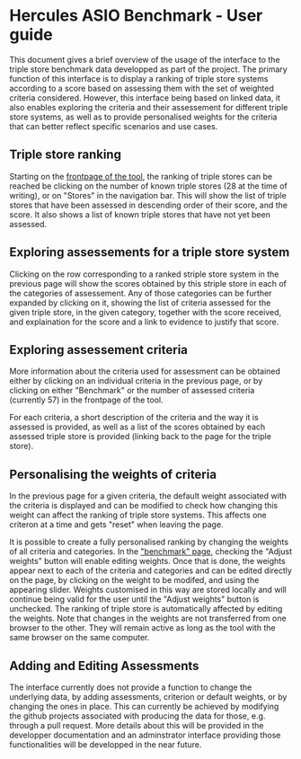 # Hercules ASIO Benchmark - User guide

This document gives a brief overview of the usage of the interface to the triple store benchmark data developped as part of the project. The primary function of this interface is to display a ranking of triple store systems according to a score based on assessing them with the set of weighted criteria considered. However, this interface being based on linked data, it also enables exploring the criteria and their assessement for different triple store systems, as well as to provide personalised weights for the criteria that can better reflect specific scenarios and use cases.

## Triple store ranking

Starting on the [frontpage of the tool](http://herc-as-front-desa.atica.um.es/benchmark), the ranking of triple stores can be reached be clicking on the number of known triple stores (28 at the time of writing), or on "Stores" in the navigation bar. This will show the list of triple stores that have been assessed in descending order of their score, and the score. It also shows a list of known triple stores that have not yet been assessed.

## Exploring assessements for a triple store system

Clicking on the row corresponding to a ranked striple store system in the previous page will show the scores obtained by this striple store in each of the categories of assessement. Any of those categories can be further expanded by clicking on it, showing the list of criteria assessed for the given triple store, in the given category, together with the score received, and explaination for the score and a link to evidence to justify that score.

## Exploring assessement criteria

More information about the criteria used for assessment can be obtained either by clicking on an individual criteria in the previous page, or by clicking on either "Benchmark" or the number of assessed criteria (currently 57) in the frontpage of the tool.

For each criteria, a short description of the criteria and the way it is assessed is provided, as well as a list of the scores obtained by each assessed triple store is provided (linking back to the page for the triple store).

## Personalising the weights of criteria

In the previous page for a given criteria, the default weight associated with the criteria is displayed and can be modified to check how changing this weight can affect the ranking of triple store systems. This affects one criteron at a time and gets "reset" when leaving the page.

It is possible to create a fully personalised ranking by changing the weights of all criteria and categories. In the ["benchmark" page](http://herc-as-front-desa.atica.um.es/benchmark/criterion), checking the "Adjust weights" button will enable editing weights. Once that is done, the weights appear next to each of the criteria and categories and can be edited directly on the page, by clicking on the weight to be modifed, and using the appearing slider. Weights customised in this way are stored locally and will continue being valid for the user until the "Adjust weights" button is unchecked. The ranking of triple store is automatically affected by editing the weights. Note that changes in the weights are not transferred from one browser to the other. They will remain active as long as the tool with the same browser on the same computer.

## Adding and Editing Assessments

The interface currently does not provide a function to change the underlying data, by adding assessments, criterion or default weights, or by changing the ones in place. This can currently be achieved by modifying the github projects associated with producing the data for those, e.g. through a pull request. More details about this will be provided in the developper documentation and an adminstrator interface providing those functionalities will be developped in the near future.

